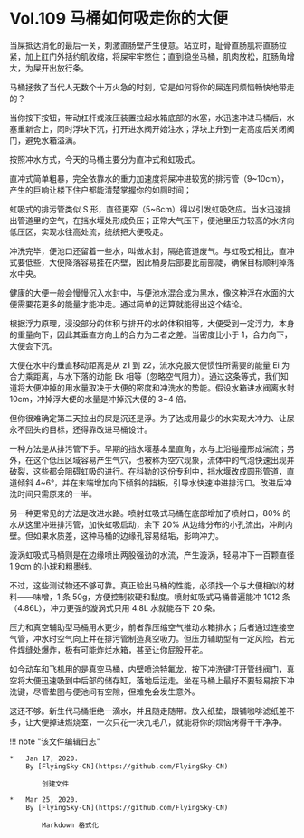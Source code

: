 # Vol.109 马桶如何吸走你的大便

当屎抵达消化的最后一关，刺激直肠壁产生便意。站立时，耻骨直肠肌将直肠拉紧，加上肛门外括约肌收缩，将屎牢牢憋住；直到稳坐马桶，肌肉放松，肛肠角增大，为屎开出放行条。

马桶拯救了当代人无数个十万火急的时刻，它是如何将你的屎连同烦恼畅快地带走的？

当你按下按钮，带动杠杆或液压装置拉起水箱底部的水塞，水迅速冲进马桶后，水塞重新合上，同时浮块下沉，打开进水阀开始注水；浮块上升到一定高度后关闭阀门，避免水箱溢满。

按照冲水方式，今天的马桶主要分为直冲式和虹吸式。

直冲式简单粗暴，完全依靠水的重力加速度将屎冲进较宽的排污管（9\~10cm），产生的巨响让楼下住户都能清楚掌握你的如厕时间；

虹吸式的排污管类似 S 形，直径更窄（5\~6cm）得以引发虹吸效应。当水迅速排出管道里的空气，在挡水堰处形成负压；正常大气压下，便池里压力较高的水挤向低压区，实现水往高处流，统统把大便吸走。

冲洗完毕，便池口还留着一些水，叫做水封，隔绝管道废气。与虹吸式相比，直冲式要低些，大便降落容易挂在内壁，因此桶身后部要比前部陡，确保目标顺利掉落水中央。

健康的大便一般会慢慢沉入水封中，与便池水混合成为黑水，像这种浮在水面的大便需要花更多的能量才能冲走。通过简单的运算就能得出这个结论。

根据浮力原理，浸没部分的体积与排开的水的体积相等，大便受到一定浮力，本身的重量向下，因此其垂直方向上的合力为二者之差。当密度比小于 1，合力向下，大便会下沉。

大便在水中的垂直移动距离是从 z1 到 z2，流水克服大便惯性所需要的能量 Ei 为合力乘距离，与水下落的动能 Ek 相等（忽略空气阻力）。通过这条等式，我们知道将大便冲掉的用水量取决于大便的密度和冲洗水的势能。假设水箱进水阀离水封 10cm，冲掉浮大便的水量是冲掉沉大便的 3\~4 倍。

但你很难确定第二天拉出的屎是沉还是浮。为了达成用最少的水实现大冲力、让屎永不回头的目标，还得靠改进马桶设计。

一种方法是从排污管下手。早期的挡水堰基本呈直角，水与上沿碰撞形成湍流；另外，在这个低压区域容易产生气穴，也被称为空穴现象，流体中的气泡快速出现并破裂，这些都会阻碍虹吸的进行。在科勒的这份专利中，挡水堰改成圆形管道，直道倾斜 4\~6°，并在末端增加向下倾斜的挡板，引导水快速冲进排污口。改进后冲洗时间只需原来的一半。

另一种更常见的方法是改进水路。喷射虹吸式马桶在底部增加了喷射口，80% 的水从这里冲进排污管，加快虹吸启动，余下 20% 从边缘分布的小孔流出，冲刷内壁。但如果水质差，这种马桶的边缘孔容易结垢，影响冲力。

漩涡虹吸式马桶则是在边缘喷出两股强劲的水流，产生漩涡，轻易冲下一百颗直径 1.9cm 的小球和粗墨线。

不过，这些测试物还不够可靠。真正验出马桶的性能，必须找一个与大便相似的材料——味噌，1 条 50g，方便控制软硬和黏度。喷射虹吸式马桶普遍能冲 1012 条（4.86L），冲力更强的漩涡式只用 4.8L 水就能吞下 20 条。

压力和真空辅助型马桶用水更少，前者靠压缩空气推动水箱排水；后者通过连接空气管，冲水时空气向上并在排污管制造真空吸力。但压力辅助型有一定风险，若元件焊缝处爆炸，极有可能炸烂水箱，甚至让你屁股开花。

如今动车和飞机用的是真空马桶，内壁喷涂特氟龙，按下冲洗键打开管线阀门，真空将大便迅速吸到中后部的储存缸，落地后运走。坐在马桶上最好不要轻易按下冲洗键，尽管垫圈与便池间有空隙，但难免会发生意外。

这还不够。新生代马桶拒绝一滴水，并且随走随带。放入纸垫，跟铺咖啡滤纸差不多，让大便掉进燃烧室，一次只花一块九毛八，就能将你的烦恼烤得干干净净。

!!! note "该文件编辑日志"

	* 	Jan 17, 2020.
		By [FlyingSky-CN](https://github.com/FlyingSky-CN)

			创建文件

	* 	Mar 25, 2020.
		By [FlyingSky-CN](https://github.com/FlyingSky-CN)

			Markdown 格式化

